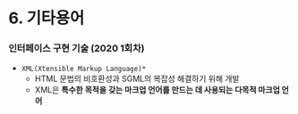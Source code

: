 # 6. 기타용어
### 인터페이스 구현 기술 (2020 1회차)
* `XML(Xtensible Markup Language)*`
  * HTML 문법의 비호환성과 SGML의 복잡성 해결하기 위해 개발
  * XML은 **특수한 목적을 갖는 마크업 언어를 만드는 데 사용되는 다목적 마크업 언어**
